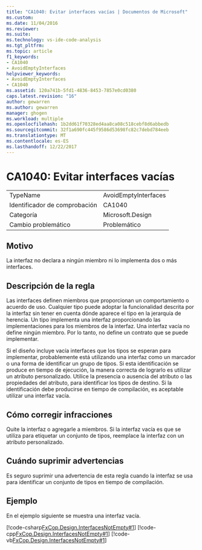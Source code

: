 ```yaml
---
title: "CA1040: Evitar interfaces vacías | Documentos de Microsoft"
ms.custom: 
ms.date: 11/04/2016
ms.reviewer: 
ms.suite: 
ms.technology: vs-ide-code-analysis
ms.tgt_pltfrm: 
ms.topic: article
f1_keywords:
- CA1040
- AvoidEmptyInterfaces
helpviewer_keywords:
- AvoidEmptyInterfaces
- CA1040
ms.assetid: 120a741b-5fd1-4836-8453-7857e0cd0380
caps.latest.revision: "16"
author: gewarren
ms.author: gewarren
manager: ghogen
ms.workload: multiple
ms.openlocfilehash: 1b2dd61f70328ed4aa8ca08c518cebf8d6abbedb
ms.sourcegitcommit: 32f1a690fc445f9586d53698fc82c7debd784eeb
ms.translationtype: MT
ms.contentlocale: es-ES
ms.lasthandoff: 12/22/2017
---
```

# <a name="ca1040-avoid-empty-interfaces"></a>CA1040: Evitar interfaces vacías
|||  
|-|-|  
|TypeName|AvoidEmptyInterfaces|  
|Identificador de comprobación|CA1040|  
|Categoría|Microsoft.Design|  
|Cambio problemático|Problemático|  
  
## <a name="cause"></a>Motivo  
 La interfaz no declara a ningún miembro ni lo implementa dos o más interfaces.  
  
## <a name="rule-description"></a>Descripción de la regla  
 Las interfaces definen miembros que proporcionan un comportamiento o acuerdo de uso. Cualquier tipo puede adoptar la funcionalidad descrita por la interfaz sin tener en cuenta dónde aparece el tipo en la jerarquía de herencia. Un tipo implementa una interfaz proporcionando las implementaciones para los miembros de la interfaz. Una interfaz vacía no define ningún miembro. Por lo tanto, no define un contrato que se puede implementar.  
  
 Si el diseño incluye vacía interfaces que los tipos se esperan para implementar, probablemente está utilizando una interfaz como un marcador o una forma de identificar un grupo de tipos. Si esta identificación se produce en tiempo de ejecución, la manera correcta de lograrlo es utilizar un atributo personalizado. Utilice la presencia o ausencia del atributo o las propiedades del atributo, para identificar los tipos de destino. Si la identificación debe producirse en tiempo de compilación, es aceptable utilizar una interfaz vacía.  
  
## <a name="how-to-fix-violations"></a>Cómo corregir infracciones  
 Quite la interfaz o agregarle a miembros. Si la interfaz vacía es que se utiliza para etiquetar un conjunto de tipos, reemplace la interfaz con un atributo personalizado.  
  
## <a name="when-to-suppress-warnings"></a>Cuándo suprimir advertencias  
 Es seguro suprimir una advertencia de esta regla cuando la interfaz se usa para identificar un conjunto de tipos en tiempo de compilación.  
  
## <a name="example"></a>Ejemplo  
 En el ejemplo siguiente se muestra una interfaz vacía.  
  
 [!code-csharp[FxCop.Design.InterfacesNotEmpty#1](../code-quality/codesnippet/CSharp/ca1040-avoid-empty-interfaces_1.cs)]
 [!code-cpp[FxCop.Design.InterfacesNotEmpty#1](../code-quality/codesnippet/CPP/ca1040-avoid-empty-interfaces_1.cpp)]
 [!code-vb[FxCop.Design.InterfacesNotEmpty#1](../code-quality/codesnippet/VisualBasic/ca1040-avoid-empty-interfaces_1.vb)]